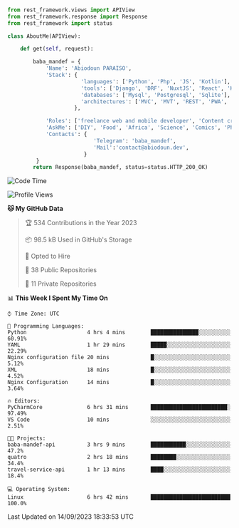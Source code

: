 ###
```python
from rest_framework.views import APIView
from rest_framework.response import Response
from rest_framework import status

class AboutMe(APIView):

    def get(self, request):

        baba_mandef = {
            'Name': 'Abiodoun PARAISO',
            'Stack': {
                       'languages': ['Python', 'Php', 'JS', 'Kotlin'],
                       'tools': ['Django', 'DRF', 'NuxtJS', 'React', 'Kotlin', 'Electron'],
                       'databases': ['Mysql', 'Postgresql', 'Sqlite'],
                       'architectures': ['MVC', 'MVT', 'REST', 'PWA', 'SPA', 'MicroServices']
                     },

            'Roles': ['freelance web and mobile developer', 'Content creator', 'Teacher', 'Mentor'],
            'AskMe': ['DIY', 'Food', 'Africa', 'Science', 'Comics', 'Photography', 'Tech', 'Programming'],
            'Contacts': {
                           'Telegram': 'baba_mandef',
                           'Mail':'contact@abiodoun.dev',
                        }
         }
        return Response(baba_mandef, status=status.HTTP_200_OK)

```                    

<!--START_SECTION:waka-->
![Code Time](http://img.shields.io/badge/Code%20Time-768%20hrs%201%20min-blue)

![Profile Views](http://img.shields.io/badge/Profile%20Views-0-blue)

**🐱 My GitHub Data** 

> 🏆 534 Contributions in the Year 2023
 > 
> 📦 98.5 kB Used in GitHub's Storage 
 > 
> 💼 Opted to Hire
 > 
> 📜 38 Public Repositories 
 > 
> 🔑 11 Private Repositories  
 > 
📊 **This Week I Spent My Time On** 

```text
⌚︎ Time Zone: UTC

💬 Programming Languages: 
Python                   4 hrs 4 mins        ███████████████░░░░░░░░░░   60.91% 
YAML                     1 hr 29 mins        █████░░░░░░░░░░░░░░░░░░░░   22.29% 
Nginx configuration file 20 mins             █░░░░░░░░░░░░░░░░░░░░░░░░   5.12% 
XML                      18 mins             █░░░░░░░░░░░░░░░░░░░░░░░░   4.52% 
Nginx Configuration      14 mins             █░░░░░░░░░░░░░░░░░░░░░░░░   3.64%

🔥 Editors: 
PyCharmCore              6 hrs 31 mins       ████████████████████████░   97.49% 
VS Code                  10 mins             ░░░░░░░░░░░░░░░░░░░░░░░░░   2.51%

🐱‍💻 Projects: 
baba-mandef-api          3 hrs 9 mins        ███████████░░░░░░░░░░░░░░   47.2% 
quatro                   2 hrs 18 mins       ████████░░░░░░░░░░░░░░░░░   34.4% 
travel-service-api       1 hr 13 mins        ████░░░░░░░░░░░░░░░░░░░░░   18.4%

💻 Operating System: 
Linux                    6 hrs 42 mins       █████████████████████████   100.0%

```


 Last Updated on 14/09/2023 18:33:53 UTC
<!--END_SECTION:waka-->
